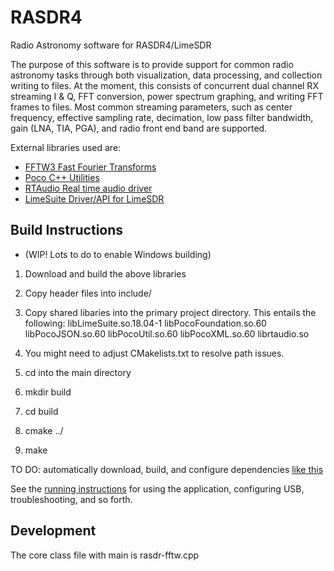 # RASDR4
Radio Astronomy software for RASDR4/LimeSDR

The purpose of this software is to provide support for common radio astronomy tasks through both visualization, data processing, and collection writing to files.
At the moment, this consists of concurrent dual channel RX streaming I & Q, FFT conversion, power spectrum graphing, and writing FFT frames to files.
Most common streaming parameters, such as center frequency, effective sampling rate, decimation, low pass filter bandwidth, gain (LNA, TIA, PGA), and radio front end band
are supported.

External libraries used are:
 - [FFTW3     Fast Fourier Transforms](http://www.fftw.org/)
 - [Poco      C++ Utilities](https://pocoproject.org/)
 - [RTAudio   Real time audio driver](https://www.music.mcgill.ca/~gary/rtaudio/)
 - [LimeSuite Driver/API for LimeSDR](https://github.com/tonycolo/RASDR4/tree/master)

## Build Instructions
* (WIP! Lots to do to enable Windows building)
1.  Download and build the above libraries
2.  Copy header files into include/
3.  Copy shared libaries into the primary project directory.
This entails the following:
  libLimeSuite.so.18.04-1
  libPocoFoundation.so.60
  libPocoJSON.so.60
  libPocoUtil.so.60
  libPocoXML.so.60
  librtaudio.so

4.  You might need to adjust CMakelists.txt to resolve path issues.
5.  cd into the main directory
6.  mkdir build
7.  cd build
8.  cmake ../
9.  make

TO DO:  automatically download, build, and configure dependencies [like this](https://github.com/bvacaliuc/fftw-calc/blob/master/dependencies/fftw/CMakeLists.txt)

See the [running instructions](https://tinyurl.com/yadlzbhp) for using the application, configuring USB, troubleshooting, and so forth.

## Development
The core class file with main is rasdr-fftw.cpp

